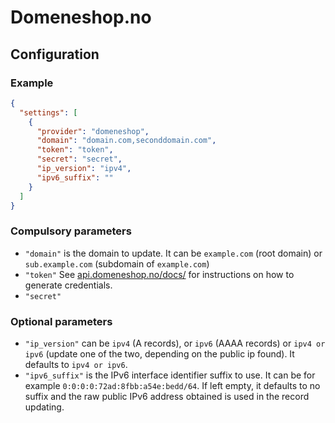 # Domeneshop.no

## Configuration

### Example

```json
{
  "settings": [
    {
      "provider": "domeneshop",
      "domain": "domain.com,seconddomain.com",
      "token": "token",
      "secret": "secret",
      "ip_version": "ipv4",
      "ipv6_suffix": ""
    }
  ]
}
```

### Compulsory parameters

- `"domain"` is the domain to update. It can be `example.com` (root domain) or `sub.example.com` (subdomain of `example.com`)
- `"token"` See [api.domeneshop.no/docs/](https://api.domeneshop.no/docs/) for instructions on how to generate credentials.
- `"secret"`

### Optional parameters

- `"ip_version"` can be `ipv4` (A records), or `ipv6` (AAAA records) or `ipv4 or ipv6` (update one of the two, depending on the public ip found). It defaults to `ipv4 or ipv6`.
- `"ipv6_suffix"` is the IPv6 interface identifier suffix to use. It can be for example `0:0:0:0:72ad:8fbb:a54e:bedd/64`. If left empty, it defaults to no suffix and the raw public IPv6 address obtained is used in the record updating.
